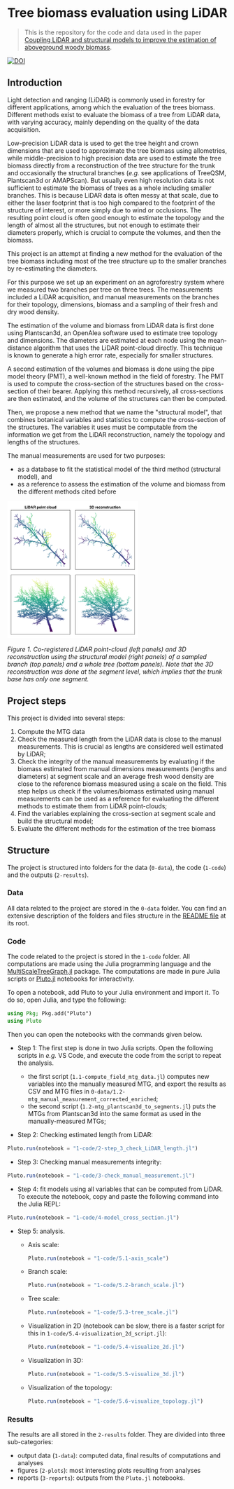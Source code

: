 # Tree biomass evaluation using LiDAR

> This is the repository for the code and data used in the paper [Coupling LiDAR and structural models to improve the estimation of aboveground woody biomass](https://doi.org/10.5281/zenodo.7038482).

[![DOI](https://zenodo.org/badge/DOI/10.5281/zenodo.7038482.svg)](https://doi.org/10.5281/zenodo.7038482)

## Introduction

Light detection and ranging (LiDAR) is commonly used in forestry for different applications, among which the evaluation of the trees biomass. Different methods exist to evaluate the biomass of a tree from LiDAR data, with varying accuracy, mainly depending on the quality of the data acquisition.

Low-precision LiDAR data is used to get the tree height and crown dimensions that are used to approximate the tree biomass using allometries, while middle-precision to high precision data are used to estimate the tree biomass directly from a reconstruction of the tree structure for the trunk and occasionally the structural branches (*e.g.* see applications of TreeQSM, Plantscan3d or AMAPScan). But usually even high resolution data is not sufficient to estimate the biomass of trees as a whole including smaller branches. This is because LiDAR data is often messy at that scale, due to either the laser footprint that is too high compared to the footprint of the structure of interest, or more simply due to wind or occlusions. The resulting point cloud is often good enough to estimate the topology and the length of almost all the structures, but not enough to estimate their diameters properly, which is crucial to compute the volumes, and then the biomass.

This project is an attempt at finding a new method for the evaluation of the tree biomass including most of the tree structure up to the smaller branches by re-estimating the diameters.

For this purpose we set up an experiment on an agroforestry system where we measured two branches per tree on three trees. The measurements included a LiDAR acquisition, and manual measurements on the branches for their topology, dimensions, biomass and a sampling of their fresh and dry wood density.

The estimation of the volume and biomass from LiDAR data is first done using Plantscan3d, an OpenAlea software used to estimate tree topology and dimensions. The diameters are estimated at each node using the mean-distance algorithm that uses the LiDAR point-cloud directly. This technique is known to generate a high error rate, especially for smaller structures.

A second estimation of the volumes and biomass is done using the pipe model theory (PMT), a well-known method in the field of forestry. The PMT is used to compute the cross-section of the structures based on the cross-section of their bearer. Applying this method recursively, all cross-sections are then estimated, and the volume of the structures can then be computed.

Then, we propose a new method that we name the "structural model", that combines botanical variables and statistics to compute the cross-section of the structures. The variables it uses must be computable from the information we get from the LiDAR reconstruction, namely the topology and lengths of the structures.

The manual measurements are used for two purposes:

- as a database to fit the statistical model of the third method (structural model), and
- as a reference to assess the estimation of the volume and biomass from the different methods cited before

<img src="./2-results/2-plots/step_5_visualisation_2d.png" width="300" alt="3D reconstruction of a branch and a tree" />

*Figure 1. Co-registered LiDAR point-cloud (left panels) and 3D reconstruction using the structural model (right panels) of a sampled branch (top panels) and a whole tree (bottom panels). Note that the 3D reconstruction was done at the segment level, which implies that the trunk base has only one segment.*

## Project steps

This project is divided into several steps:

1. Compute the MTG data
2. Check the measured length from the LiDAR data is close to the manual measurements. This is crucial as lengths are considered well estimated by LiDAR;
3. Check the integrity of the manual measurements by evaluating if the biomass estimated from manual dimensions measurements (lengths and diameters) at segment scale and an average fresh wood density are close to the reference biomass measured using a scale on the field. This step helps us check if the volumes/biomass estimated using manual measurements can be used as a reference for evaluating the different methods to estimate them from LiDAR point-clouds;
4. Find the variables explaining the cross-section at segment scale and build the structural model;
5. Evaluate the different methods for the estimation of the tree biomass

## Structure

The project is structured into folders for the data (`0-data`), the code (`1-code`) and the outputs (`2-results`).

### Data

All data related to the project are stored in the `0-data` folder. You can find an extensive description of the folders and files structure in the [README file](0-data/README.md) at its root.

### Code

The code related to the project is stored in the `1-code` folder. All computations are made using the Julia programming language and the [MultiScaleTreeGraph.jl](https://vezy.github.io/MultiScaleTreeGraph.jl/dev/) package. The computations are made in pure Julia scripts or [Pluto.jl](https://github.com/fonsp/Pluto.jl) notebooks for interactivity.

To open a notebook, add Pluto to your Julia environment and import it. To do so, open Julia, and type the following:

```julia
using Pkg; Pkg.add("Pluto")
using Pluto
```

Then you can open the notebooks with the commands given below.

- Step 1: The first step is done in two Julia scripts. Open the following scripts in *e.g.* VS Code, and execute the code from the script to repeat the analysis.
  - the first script (`1.1-compute_field_mtg_data.jl`) computes new variables into the manually measured MTG, and export the results as CSV and MTG files in `0-data/1.2-mtg_manual_measurement_corrected_enriched`;
  - the second script (`1.2-mtg_plantscan3d_to_segments.jl`) puts the MTGs from Plantscan3d into the same format as used in the manually-measured MTGs;

- Step 2: Checking estimated length from LiDAR:

```julia
Pluto.run(notebook = "1-code/2-step_3_check_LiDAR_length.jl")
```

- Step 3: Checking manual measurements integrity:

```julia
Pluto.run(notebook = "1-code/3-check_manual_measurement.jl")
```

- Step 4: fit models using all variables that can be computed from LiDAR. To execute the notebook, copy and paste the following command into the Julia REPL:

```julia
Pluto.run(notebook = "1-code/4-model_cross_section.jl")
```

- Step 5: analysis.

  - Axis scale:

    ```julia
    Pluto.run(notebook = "1-code/5.1-axis_scale")
    ```

  - Branch scale:

    ```julia
    Pluto.run(notebook = "1-code/5.2-branch_scale.jl")
    ```

  - Tree scale:

    ```julia
    Pluto.run(notebook = "1-code/5.3-tree_scale.jl")
    ```

  - Visualization in 2D (notebook can be slow, there is a faster script for this in `1-code/5.4-visualization_2d_script.jl`):

    ```julia
    Pluto.run(notebook = "1-code/5.4-visualize_2d.jl")
    ```

  - Visualization in 3D:

    ```julia
    Pluto.run(notebook = "1-code/5.5-visualize_3d.jl")
    ```

  - Visualization of the topology:

    ```julia
    Pluto.run(notebook = "1-code/5.6-visualize_topology.jl")
    ```

### Results

The results are all stored in the `2-results` folder. They are divided into three sub-categories:

- output data (`1-data`): computed data, final results of computations and analyses
- figures (`2-plots`): most interesting plots resulting from analyses
- reports (`3-reports`): outputs from the `Pluto.jl` notebooks.
